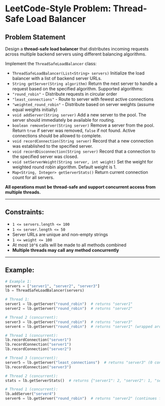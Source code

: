# **LeetCode-Style Problem: Thread-Safe Load Balancer**

## **Problem Statement**

Design a **thread-safe load balancer** that distributes incoming requests across multiple backend servers using different balancing algorithms.

Implement the `ThreadSafeLoadBalancer` class:

- `ThreadSafeLoadBalancer(List<String> servers)` Initialize the load balancer with a list of backend server URLs.
- `String getServer(String algorithm)` Return the next server to handle a request based on the specified algorithm. Supported algorithms:
 - `"round_robin"` - Distribute requests in circular order
 - `"least_connections"` - Route to server with fewest active connections
 - `"weighted_round_robin"` - Distribute based on server weights (assume equal weights initially)
- `void addServer(String server)` Add a new server to the pool. The server should immediately be available for routing.
- `boolean removeServer(String server)` Remove a server from the pool. Return `true` if server was removed, `false` if not found. Active connections should be allowed to complete.
- `void recordConnection(String server)` Record that a new connection was established to the specified server.
- `void recordDisconnection(String server)` Record that a connection to the specified server was closed.
- `void setServerWeight(String server, int weight)` Set the weight for weighted round robin algorithm. Default weight is 1.
- `Map<String, Integer> getServerStats()` Return current connection count for all servers.

**All operations must be thread-safe and support concurrent access from multiple threads.**

---

## **Constraints:**
- `1 <= servers.length <= 100`
- `1 <= server.length <= 50`
- Server URLs are unique and non-empty strings
- `1 <= weight <= 100`
- At most `10^6` calls will be made to all methods combined
- **Multiple threads may call any method concurrently**

---

## **Example:**

```python
# Example 1:
servers = ["server1", "server2", "server3"]
lb = ThreadSafeLoadBalancer(servers)

# Thread 1:
server1 = lb.getServer("round_robin")  # returns "server1"
server2 = lb.getServer("round_robin")  # returns "server2"

# Thread 2 (concurrent):
server3 = lb.getServer("round_robin")  # returns "server3"
server4 = lb.getServer("round_robin")  # returns "server1" (wrapped around)

# Thread 1 (concurrent):
lb.recordConnection("server1")
lb.recordConnection("server1")
lb.recordConnection("server2")

# Thread 3 (concurrent):
server5 = lb.getServer("least_connections")  # returns "server3" (0 connections)
lb.recordConnection("server3")

# Thread 2 (concurrent):
stats = lb.getServerStats()  # returns {"server1": 2, "server2": 1, "server3": 1}

# Thread 1 (concurrent):
lb.addServer("server4")
server6 = lb.getServer("round_robin")  # returns "server2" (continues from where it left off)